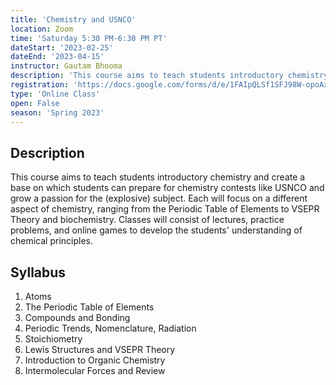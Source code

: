 ```yaml
---
title: 'Chemistry and USNCO'
location: Zoom
time: 'Saturday 5:30 PM-6:30 PM PT'
dateStart: '2023-02-25'
dateEnd: '2023-04-15'
instructor: Gautam Bhooma
description: 'This course aims to teach students introductory chemistry and create a base on which students can prepare for chemistry contests like USNCO and grow a passion for the (explosive) subject.'
registration: 'https://docs.google.com/forms/d/e/1FAIpQLSf1SFJ98W-opoAxHrIncMVQDgyhUKNb8eWKoFey5zvE-hFvzQ/viewform'
type: 'Online Class'
open: False
season: 'Spring 2023'
---
```


## Description

This course aims to teach students introductory chemistry and create a base on which students can prepare for chemistry contests like USNCO and grow a passion for the (explosive) subject. Each  will focus on a different aspect of chemistry, ranging from the Periodic Table of Elements to VSEPR Theory and biochemistry. Classes will consist of lectures, practice problems, and online games to develop the students' understanding of chemical principles.

## Syllabus

1. Atoms
2. The Periodic Table of Elements
3. Compounds and Bonding
4. Periodic Trends, Nomenclature, Radiation
5. Stoichiometry
6. Lewis Structures and VSEPR Theory
7. Introduction to Organic Chemistry
8. Intermolecular Forces and Review
